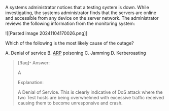 
A systems administrator notices that a testing system is down. While investigating, the systems administrator finds that the servers are online and accessible from any device on the server network. The administrator reviews the following information from the monitoring system:

![[Pasted image 20241104170026.png]]

Which of the following is the most likely cause of the outage? 

A. Denial of service 
B. [ARP](../../Glossary/ARP.md) poisoning 
C. Jamming 
D. Kerberoasting

> [!faq]- Answer: 
> 
> A 
> 
> Explanation: 
> 
> A Denial of Service. This is clearly indicative of DoS attack where the two Test hosts are being overwhelmed with excessive traffic received causing them to become unresponsive and crash.

